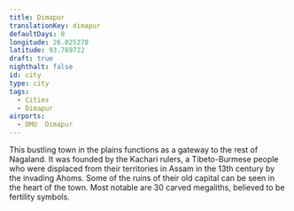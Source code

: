 ```yaml
---
title: Dimapur
translationKey: dimapur
defaultDays: 0
longitude: 26.025278
latitude: 93.769722
draft: true
nighthalt: false
id: city
type: city
tags:
  - Cities
  - Dimapur
airports:
  - DMU  Dimapur
---
```


This bustling town in the plains functions as a gateway to the rest of Nagaland. It was founded by the Kachari rulers, a Tibeto-Burmese people who were displaced from their territories in Assam in the 13th century by the invading Ahoms. Some of the ruins of their old capital can be seen in the heart of the town. Most notable are 30 carved megaliths, believed to be fertility symbols.